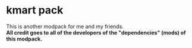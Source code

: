 # kmart pack
This is another modpack for me and my friends. <br>
**All credit goes to all of the developers of the "dependencies" (mods) of this modpack.**